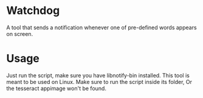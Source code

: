# Watchdog
A tool that sends a notification whenever one of pre-defined words appears on screen.

# Usage
Just run the script, make sure you have libnotify-bin installed. This tool is meant to be used on Linux. Make sure to run the script inside its folder, Or the tesseract appimage won't be found.
